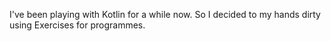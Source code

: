 I've been playing with Kotlin for a while now. So I decided to my hands dirty using Exercises for programmes. 